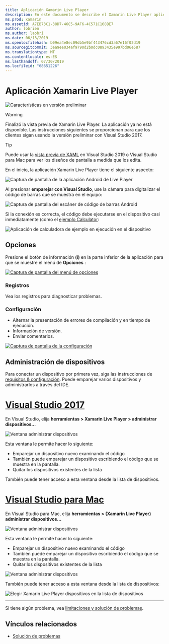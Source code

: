 ```yaml
---
title: Aplicación Xamarin Live Player
description: En este documento se describe el Xamarin Live Player aplicación, que se puede usar para obtener una vista previa de los cambios de código en el dispositivo. Describe el programa de instalación, los ejemplos, los registros, la configuración, la administración de dispositivos y mucho más.
ms.prod: xamarin
ms.assetid: A7EB73C1-38D7-46C5-9AF6-4C571C168BE7
author: lobrien
ms.author: laobri
ms.date: 06/13/2019
ms.openlocfilehash: b09ea4e8ec09db5e9bf443476cd3a67e16f02d19
ms.sourcegitcommit: 3ea9ee034af9790d2b0dc0893435e997bd06e587
ms.translationtype: MT
ms.contentlocale: es-ES
ms.lasthandoff: 07/30/2019
ms.locfileid: "68651226"
---
```

# <a name="xamarin-live-player-app"></a>Aplicación Xamarin Live Player

![Características en versión preliminar](~/media/shared/preview.png)

> [!WARNING]
> Finalizó la vista previa de Xamarin Live Player. La aplicación ya no está disponible. Las instrucciones siguientes se proporcionan para que los clientes sigan usando la versión preliminar con Visual Studio 2017.

> [!TIP]
> Puede usar la [vista previa de XAML](~/xamarin-forms/xaml/xaml-previewer/index.md) en Visual Studio 2019 o Visual Studio para Mac para ver los diseños de pantalla a medida que los edita.

En el inicio, la aplicación Xamarin Live Player tiene el siguiente aspecto:

![Captura de pantalla de la aplicación Android de Live Player](player-images/app-android-sml.png)

Al presionar **emparejar con Visual Studio**, use la cámara para digitalizar el código de barras que se muestra en el equipo:

![Captura de pantalla del escáner de código de barras Android](player-images/scan-android-sml.png)

Si la conexión es correcta, el código debe ejecutarse en el dispositivo casi inmediatamente (como el [ejemplo Calculator](https://github.com/xamarin/mobile-samples/tree/master/LivePlayer/BasicCalculator):

![Aplicación de calculadora de ejemplo en ejecución en el dispositivo](player-images/basic-calculator-sml.png)

## <a name="options"></a>Opciones

Presione el botón de información **(i)** en la parte inferior de la aplicación para que se muestre el menú de **Opciones** :

[![Captura de pantalla del menú de opciones](player-images/options-sml.png)](player-images/options.png#lightbox)

### <a name="logs"></a>Registros

Vea los registros para diagnosticar problemas.

### <a name="settings"></a>Configuración

- Alternar la presentación de errores de compilación y en tiempo de ejecución.
- Información de versión.
- Enviar comentarios.

[![Captura de pantalla de la configuración](player-images/settings-sml.png)](player-images/settings.png#lightbox)

## <a name="managing-devices"></a>Administración de dispositivos

Para conectar un dispositivo por primera vez, siga las instrucciones de [requisitos & configuración](~/tools/live-player/install.md). Puede emparejar varios dispositivos y administrarlos a través del IDE.

# <a name="visual-studio-2017tabwindows"></a>[Visual Studio 2017](#tab/windows)

En Visual Studio, elija **herramientas > Xamarin Live Player > administrar dispositivos...**

![Ventana administrar dispositivos](player-images/manage-tools-menu-vs.png)

Esta ventana le permite hacer lo siguiente:

- Emparejar un dispositivo nuevo examinando el código
- También puede emparejar un dispositivo escribiendo el código que se muestra en la pantalla.
- Quitar los dispositivos existentes de la lista

También puede tener acceso a esta ventana desde la lista de dispositivos.

# <a name="visual-studio-for-mactabmacos"></a>[Visual Studio para Mac](#tab/macos)

En Visual Studio para Mac, elija **herramientas > (Xamarin Live Player) administrar dispositivos...**

![Ventana administrar dispositivos](player-images/manage-tools-menu.png)

Esta ventana le permite hacer lo siguiente:

- Emparejar un dispositivo nuevo examinando el código
- También puede emparejar un dispositivo escribiendo el código que se muestra en la pantalla.
- Quitar los dispositivos existentes de la lista

![Ventana administrar dispositivos](player-images/manage.png)

También puede tener acceso a esta ventana desde la lista de dispositivos:

![Elegir Xamarin Live Player dispositivos en la lista de dispositivos](player-images/manage-device-menu.png)

-----

Si tiene algún problema, vea [limitaciones y solución de problemas](~/tools/live-player/troubleshooting.md).

## <a name="related-links"></a>Vínculos relacionados

- [Solución de problemas](~/tools/live-player/troubleshooting.md)

